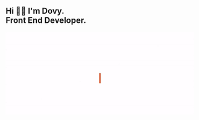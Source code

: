
<h2>Hi 👋🏻 I'm Dovy.<br>Front End Developer.</h2>

<div style="borderRadius: 20px, overflow: hidden">
  <img src="https://github.com/justdovy/justdovy/blob/main/banner_execute.gif" width="500px">
</div>

